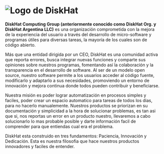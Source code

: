 # ![Logo de DiskHat](https://github.com/user-attachments/assets/d9d618b8-266c-4f62-833a-7a9669f539bd)

**DiskHat Computing Group (anteriormente conocido como DiskHat Org. y DiskHat Argentina LLC)** es una organización comprometida con la mejora de la experiencia del usuario a través del desarrollo de micro-software y programas útiles para diversas tareas, la mayoría de los cuales son de código abierto.

Más que una entidad dirigida por un CEO, DiskHat es una comunidad activa que reporta errores, busca integrar nuevas funciones y comparte sus opiniones sobre nuestros programas, fomentando así la colaboración y la transparencia en el desarrollo de software. Al ser de un modelo open source, nuestro software permite a los usuarios acceder al código fuente, modificarlo y adaptarlo a sus necesidades, promoviendo un entorno de innovación y mejora continua donde todos pueden contribuir y beneficiarse.

Nuestra misión es poder lograr automatización en procesos simples y faciles, poder crear un espacio automatico para tareas de todos los dias, para no hacerlo manualemente. Nuestros productos se priorizan en su documentación y simplicidad a la hora de solucionar problemas, es tan asi que si, nos reportas un error en un producto nuestro, llevaremos a cabo solucionarlo lo mas probable posible y darte información facil de comprender para que entiendas cual era el problema.

DiskHat esta construido en tres fundamentos: Paciencia, Innovación y Dedicación. Esta es nuestra filosofia que hace nuestros productos innovadores y faciles de entender. 
